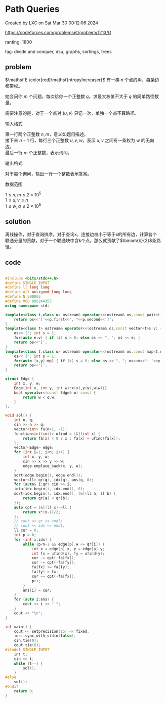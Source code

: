 # Path Queries

Created by LXC on Sat Mar 30 00:12:06 2024

https://codeforces.com/problemset/problem/1213/G

ranting: 1800

tag: divide and conquer, dsu, graphs, sortings, trees

## problem

$\mathsf E \color{red}\mathsf{ntropyIncreaser}$ 有一棵 $n$ 个点的树，每条边都带权。  

她会问你 $m$ 个问题，每次给你一个正整数 $q$，求最大权值不大于 $q$ 的简单路径数量。  

需要注意的是，对于一个点对 $(u,v)$ 只记一次，单独一个点不算路径。

输入格式

第一行两个正整数 $n,m$，意义如题目描述。  
接下来 $n-1$ 行，每行三个正整数 $u,v,w$，表示 $u,v$ 之间有一条权为 $w$ 的无向边。  
最后一行 $m$ 个正整数，表示询问。

输出格式  

对于每个询问，输出一行一个整数表示答案。

数据范围  

$1\le n,m \le 2\times10^5$  
$1\le u,v \le n$  
$1\le w,q \le 2\times 10^5$  

## solution

离线操作，对于查询排序，对于查询x，连接边权小于等于x的所有边，计算各个联通分量的贡献，对于一个联通块中含k个点，那么就贡献了$\binom{k}{2}$条路径。

## code

``` cpp

#include <bits/stdc++.h>
#define SINGLE_INPUT
#define ll long long
#define ull unsigned long long
#define N 500005
#define MOD 998244353
using namespace std;

template<class t,class u> ostream& operator<<(ostream& os,const pair<t,u>& p) {
    return os<<'['<<p.first<<", "<<p.second<<']';
}
template<class t> ostream& operator<<(ostream& os,const vector<t>& v) {
    os<<'['; int s = 1;
    for(auto e:v) { if (s) s = 0; else os << ", "; os << e; }
    return os<<']';
}
template<class t,class u> ostream& operator<<(ostream& os,const map<t,u>& mp){
    os<<'{'; int s = 1;
    for(auto [x,y]:mp) { if (s) s = 0; else os << ", "; os<<x<<": "<<y; }
    return os<<'}';
}

struct Edge {
    int x, y, w;
    Edge(int x, int y, int w):x(x),y(y),w(w){}
    bool operator<(const Edge& o) const {
        return w < o.w;
    }
};

void sol() {
    int n, q;
    cin >> n >> q;
    vector<int> fa(n+1, -1);
    function<int(int)> ufind = [&](int x) {
        return fa[x] < 0 ? x : fa[x] = ufind(fa[x]);
    };
    vector<Edge> edge;
    for (int i=1; i<n; i++) {
        int x, y, w;
        cin >> x >> y >> w;
        edge.emplace_back(x, y, w);
    }
    sort(edge.begin(), edge.end());
    vector<ll> qr(q), idx(q), ans(q, 0);
    for (auto& i:qr) cin >> i;
    iota(idx.begin(), idx.end(), 0);
    sort(idx.begin(), idx.end(), [&](ll a, ll b) {
        return qr[a] < qr[b];
    });
    auto cpt = [&](ll x)->ll {
        return x*(x-1)/2;
    };
    // cout << qr << endl;
    // cout << idx << endl;
    ll cur = 0;
    int p = 0;
    for (int i:idx) {
        while (p<n-1 && edge[p].w <= qr[i]) {
            int x = edge[p].x, y = edge[p].y;
            int fx = ufind(x), fy = ufind(y);
            cur -= cpt(-fa[fx]);
            cur -= cpt(-fa[fy]);
            fa[fx] += fa[fy];
            fa[fy] = fx;
            cur += cpt(-fa[fx]);
            p++;
        }
        ans[i] = cur;
    }
    for (auto i:ans) {
        cout << i << " ";
    }
    cout << "\n";
}

int main() {
    cout << setprecision(15) << fixed;
    ios::sync_with_stdio(false);
    cin.tie(0);
    cout.tie(0);
#ifndef SINGLE_INPUT
    int t;
    cin >> t;
    while (t--) {
        sol();
    }
#else
    sol();
#endif
    return 0;
}

```
